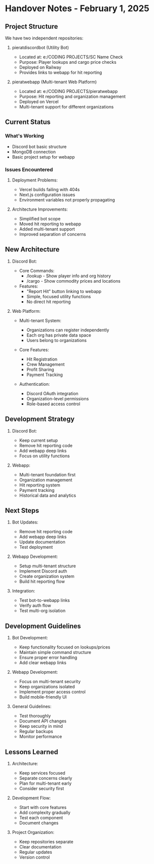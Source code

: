 # Handover Notes - February 1, 2025

## Project Structure

We have two independent repositories:
1. pieratdiscordbot (Utility Bot)
   - Located at: e:/CODING PROJECTS/SC Name Check
   - Purpose: Player lookups and cargo price checks
   - Deployed on Railway
   - Provides links to webapp for hit reporting

2. pieratwebapp (Multi-tenant Web Platform)
   - Located at: e:/CODING PROJECTS/pieratwebapp
   - Purpose: Hit reporting and organization management
   - Deployed on Vercel
   - Multi-tenant support for different organizations

## Current Status

### What's Working
- Discord bot basic structure
- MongoDB connection
- Basic project setup for webapp

### Issues Encountered
1. Deployment Problems:
   - Vercel builds failing with 404s
   - Next.js configuration issues
   - Environment variables not properly propagating

2. Architecture Improvements:
   - Simplified bot scope
   - Moved hit reporting to webapp
   - Added multi-tenant support
   - Improved separation of concerns

## New Architecture

1. Discord Bot:
   - Core Commands:
     * /lookup - Show player info and org history
     * /cargo - Show commodity prices and locations
   - Features:
     * "Report Hit" button linking to webapp
     * Simple, focused utility functions
     * No direct hit reporting

2. Web Platform:
   - Multi-tenant System:
     * Organizations can register independently
     * Each org has private data space
     * Users belong to organizations
   
   - Core Features:
     * Hit Registration
     * Crew Management
     * Profit Sharing
     * Payment Tracking
   
   - Authentication:
     * Discord OAuth integration
     * Organization-level permissions
     * Role-based access control

## Development Strategy

1. Discord Bot:
   - Keep current setup
   - Remove hit reporting code
   - Add webapp deep links
   - Focus on utility functions

2. Webapp:
   - Multi-tenant foundation first
   - Organization management
   - Hit reporting system
   - Payment tracking
   - Historical data and analytics

## Next Steps

1. Bot Updates:
   - Remove hit reporting code
   - Add webapp deep links
   - Update documentation
   - Test deployment

2. Webapp Development:
   - Setup multi-tenant structure
   - Implement Discord auth
   - Create organization system
   - Build hit reporting flow

3. Integration:
   - Test bot-to-webapp links
   - Verify auth flow
   - Test multi-org isolation

## Development Guidelines

1. Bot Development:
   - Keep functionality focused on lookups/prices
   - Maintain simple command structure
   - Ensure proper error handling
   - Add clear webapp links

2. Webapp Development:
   - Focus on multi-tenant security
   - Keep organizations isolated
   - Implement proper access control
   - Build mobile-friendly UI

3. General Guidelines:
   - Test thoroughly
   - Document API changes
   - Keep security in mind
   - Regular backups
   - Monitor performance

## Lessons Learned

1. Architecture:
   - Keep services focused
   - Separate concerns clearly
   - Plan for multi-tenant early
   - Consider security first

2. Development Flow:
   - Start with core features
   - Add complexity gradually
   - Test each component
   - Document changes

3. Project Organization:
   - Keep repositories separate
   - Clear documentation
   - Regular updates
   - Version control
